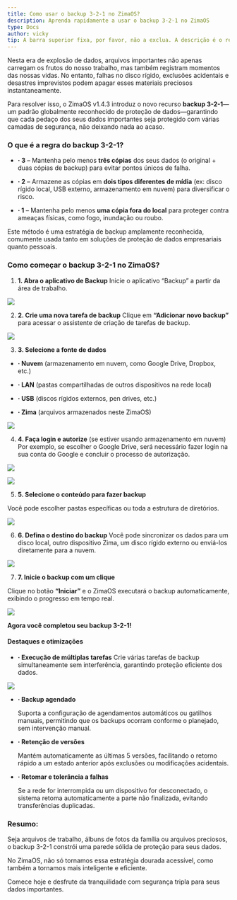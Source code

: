 ```yaml
---
title: Como usar o backup 3-2-1 no ZimaOS?
description: Aprenda rapidamente a usar o backup 3-2-1 no ZimaOS
type: Docs
author: vicky
tip: A barra superior fixa, por favor, não a exclua. A descrição é o resumo do artigo; se não for preenchida, o conteúdo da primeira seção será automaticamente usado.
---
```


Nesta era de explosão de dados, arquivos importantes não apenas carregam os frutos do nosso trabalho, mas também registram momentos das nossas vidas. No entanto, falhas no disco rígido, exclusões acidentais e desastres imprevistos podem apagar esses materiais preciosos instantaneamente.

Para resolver isso, o ZimaOS v1.4.3 introduz o novo recurso **backup 3-2-1**—um padrão globalmente reconhecido de proteção de dados—garantindo que cada pedaço dos seus dados importantes seja protegido com várias camadas de segurança, não deixando nada ao acaso.

### **O que é a regra do backup 3-2-1?**

*   **· 3** – Mantenha pelo menos **três cópias** dos seus dados (o original + duas cópias de backup) para evitar pontos únicos de falha.
    
*   **· 2** – Armazene as cópias em **dois tipos diferentes de mídia** (ex: disco rígido local, USB externo, armazenamento em nuvem) para diversificar o risco.
    
*   **· 1** – Mantenha pelo menos **uma cópia fora do local** para proteger contra ameaças físicas, como fogo, inundação ou roubo.
    

Este método é uma estratégia de backup amplamente reconhecida, comumente usada tanto em soluções de proteção de dados empresariais quanto pessoais.

### **Como começar o backup 3-2-1 no ZimaOS?**

1. **1. Abra o aplicativo de Backup** 
Inicie o aplicativo “Backup” a partir da área de trabalho.
    

![](https://manage.icewhale.io/api/static/docs/1755069939384_copyImage.png)

2. **2. Crie uma nova tarefa de backup** 
Clique em **“Adicionar novo backup”** para acessar o assistente de criação de tarefas de backup.
    

![](https://manage.icewhale.io/api/static/docs/1755069940811_copyImage.png)

3. **3. Selecione a fonte de dados**
    

*   **· Nuvem** (armazenamento em nuvem, como Google Drive, Dropbox, etc.)
    
*   **· LAN** (pastas compartilhadas de outros dispositivos na rede local)
    
*   **· USB** (discos rígidos externos, pen drives, etc.)
    
*   **· Zima** (arquivos armazenados neste ZimaOS)
    

![](https://manage.icewhale.io/api/static/docs/1755069942195_copyImage.png)

4. **4. Faça login e autorize** (se estiver usando armazenamento em nuvem)
   Por exemplo, se escolher o Google Drive, será necessário fazer login na sua conta do Google e concluir o processo de autorização.
    

![](https://manage.icewhale.io/api/static/docs/1755069943543_copyImage.png)

  

![](https://manage.icewhale.io/api/static/docs/1755069944297_copyImage.png)

  

5. **5. Selecione o conteúdo para fazer backup**
    

Você pode escolher pastas específicas ou toda a estrutura de diretórios.

![](https://manage.icewhale.io/api/static/docs/1755069945701_copyImage.png)

  

6. **6. Defina o destino do backup** 
Você pode sincronizar os dados para um disco local, outro dispositivo Zima, um disco rígido externo ou enviá-los diretamente para a nuvem.
    

![](https://manage.icewhale.io/api/static/docs/1755069947027_copyImage.png)

7. **7. Inicie o backup com um clique**
    

Clique no botão **“Iniciar”** e o ZimaOS executará o backup automaticamente, exibindo o progresso em tempo real.

![](https://manage.icewhale.io/api/static/docs/1755069948294_copyImage.png)

  

**Agora você completou seu backup 3-2-1!**

  

#### Destaques e otimizações

*   **· Execução de múltiplas tarefas** 
Crie várias tarefas de backup simultaneamente sem interferência, garantindo proteção eficiente dos dados.
    

![](https://manage.icewhale.io/api/static/docs/1755069949757_copyImage.png)

*   **· Backup agendado**
    

      Suporta a configuração de agendamentos automáticos ou gatilhos manuais, permitindo que os backups ocorram conforme o planejado, sem intervenção manual.

  

*   **· Retenção de versões**
    

     Mantém automaticamente as últimas 5 versões, facilitando o retorno rápido a um estado anterior após exclusões ou modificações acidentais.

  

*   **· Retomar e tolerância a falhas**
    

    Se a rede for interrompida ou um dispositivo for desconectado, o sistema retoma automaticamente a parte não finalizada, evitando transferências duplicadas.

  

### **Resumo:**

Seja arquivos de trabalho, álbuns de fotos da família ou arquivos preciosos, o backup 3-2-1 constrói uma parede sólida de proteção para seus dados.

No ZimaOS, não só tornamos essa estratégia dourada acessível, como também a tornamos mais inteligente e eficiente.

Comece hoje e desfrute da tranquilidade com segurança tripla para seus dados importantes.